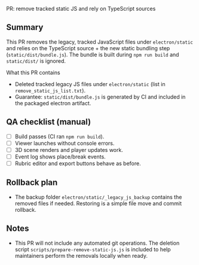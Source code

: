 PR: remove tracked static JS and rely on TypeScript sources

Summary
-------
This PR removes the legacy, tracked JavaScript files under `electron/static` and relies on the TypeScript source + the new static bundling step (`static/dist/bundle.js`). The bundle is built during `npm run build` and `static/dist/` is ignored.

What this PR contains
- Deleted tracked legacy JS files under `electron/static` (list in `remove_static_js_list.txt`).
- Guarantee: `static/dist/bundle.js` is generated by CI and included in the packaged electron artifact.

QA checklist (manual)
---------------------
- [ ] Build passes (CI ran `npm run build`).
- [ ] Viewer launches without console errors.
- [ ] 3D scene renders and player updates work.
- [ ] Event log shows place/break events.
- [ ] Rubric editor and export buttons behave as before.

Rollback plan
-------------
- The backup folder `electron/static/_legacy_js_backup` contains the removed files if needed. Restoring is a simple file move and commit rollback.

Notes
-----
- This PR will not include any automated git operations. The deletion script `scripts/prepare-remove-static-js.js` is included to help maintainers perform the removals locally when ready.
